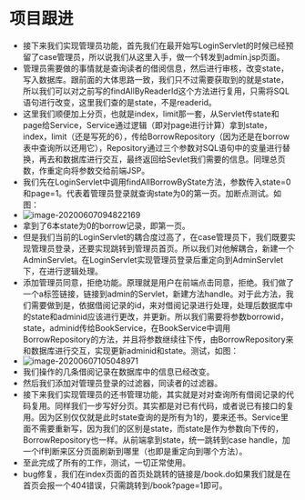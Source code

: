 # 项目跟进

- 接下来我们实现管理员功能，首先我们在最开始写LoginServlet的时候已经预留了case管理员，所以说我们从这里入手，做一个转发到admin.jsp页面。
- 管理员需要做的事情就是查询读者的借阅信息，然后进行审核，改变state，写入数据库。跟前面的大体思路一致，我们只不过需要获取到的就是state，所以我们可以对之前写的findAllByReaderId这个方法进行复用，只需将SQL语句进行改变，这里我们查的是state，不是readerid。
- 这里我们顺便加上分页，也就是index，limit那一套，从Servlet传state和page给Service，Service通过逻辑（即对page进行计算）拿到state，index，limit（还是写死的6），传给BorrowRepository（因为还是在borrow表中查询所以还用它），Repository通过三个参数对SQL语句中的变量进行替换，再去和数据库进行交互，最终返回给Sevlet我们需要的信息。同理总页数，作重定向将参数交给前端JSP。
- 我们先在LoginServlet中调用findAllBorrowByState方法，参数传入state=0和page=1。代表着管理员登录就查询state为0的第一页。加断点测试。如图：
- ![image-20200607094822169](https://img.99couple.top/20200607094829.png)
- 拿到了6本state为0的borrow记录，即第一页。
- 但是我们当前的LoginServlet的耦合度过高了，在case管理员下，我们既要实现管理员登录，还要实现跳转到管理员首页。所以我们对他解耦合，新建一个AdminServlet。在LoginServlet实现管理员登录后重定向到AdminServlet下，在进行逻辑处理。
- 添加管理员同意，拒绝功能。原理就是用户在前端点击同意，拒绝。我们做了一个a标签链接，链接到admin的Servlet，新建方法handle。对于此方法，我们需要做到是，依据借阅记录的id，来对借阅记录进行处理，处理后数据库中的state和adminid应该进行更改，并更新。所以我们需要将参数borrowid，state，adminid传给BookService，在BookService中调用BorrowRepository的方法，并且将参数继续往下传，由BorrowRepository来和数据库进行交互，实现更新adminid和state。测试，如图：
- ![image-20200607105048971](https://img.99couple.top/20200607105049.png)
- 我们操作的几条借阅记录在数据库中的信息已经改变。
- 然后我们添加对管理员登录的过滤器，同读者的过滤器。
- 接下来我们实现管理员的还书管理功能，其实就是对对查询所有借阅记录的代码复用。同样我们一步写好分页。其实都是对已有代码，或者说已有接口的复用。因为区别仅仅就是此时state查询的是所有为1的，要来还书。Service里面不需要重新写，因为我们的区别是state，而state是作为参数向下传的，BorrowRepository也一样。从前端拿到state，统一跳转到case handle，加一个if判断来区分页面刷新到哪里（也即是重定向到哪个方法）。
- 至此完成了所有的工作，测试，一切正常使用。
- bug修复，我们在index页面的首页处跳转的链接是/book.do如果我们就是在首页会报一个404错误，只需跳转到/book?page=1即可。

